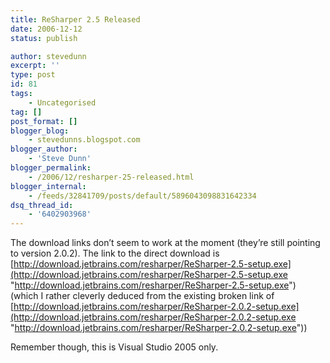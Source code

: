 ```yaml
---
title: ReSharper 2.5 Released
date: 2006-12-12
status: publish

author: stevedunn
excerpt: ''
type: post
id: 81
tags:
    - Uncategorised
tag: []
post_format: []
blogger_blog:
    - stevedunns.blogspot.com
blogger_author:
    - 'Steve Dunn'
blogger_permalink:
    - /2006/12/resharper-25-released.html
blogger_internal:
    - /feeds/32841709/posts/default/5896043098831642334
dsq_thread_id:
    - '6402903968'
---
```

The download links don’t seem to work at the moment (they’re still pointing to version 2.0.2). The link to the direct download is [http://download.jetbrains.com/resharper/ReSharper-2.5-setup.exe](http://download.jetbrains.com/resharper/ReSharper-2.5-setup.exe "http://download.jetbrains.com/resharper/ReSharper-2.5-setup.exe") (which I rather cleverly deduced from the existing broken link of [http://download.jetbrains.com/resharper/ReSharper-2.0.2-setup.exe](http://download.jetbrains.com/resharper/ReSharper-2.0.2-setup.exe "http://download.jetbrains.com/resharper/ReSharper-2.0.2-setup.exe"))

Remember though, this is Visual Studio 2005 only.